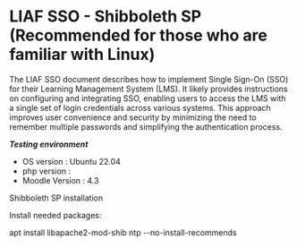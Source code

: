 # LIAF SSO - Shibboleth SP (Recommended for those who are familiar with Linux)

The LIAF SSO document describes how to implement Single Sign-On (SSO) for their Learning Management System (LMS). It likely provides instructions on configuring and integrating SSO, enabling users to access the LMS with a single set of login credentials across various systems. This approach improves user convenience and security by minimizing the need to remember multiple passwords and simplifying the authentication process.

***Testing environment*** 

* OS version : Ubuntu 22.04
* php version : 
* Moodle Version : 4.3

Shibboleth SP installation

Install needed packages:

 apt install libapache2-mod-shib ntp --no-install-recommends 


 
